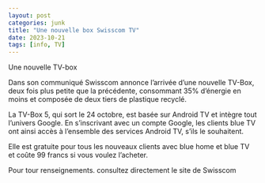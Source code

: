 ```yaml
---
layout: post
categories: junk
title: "Une nouvelle box Swisscom TV"
date: 2023-10-21
tags: [info, TV]
---
```




Une nouvelle TV-box <br />

Dans son communiqué Swisscom annonce l’arrivée d’une nouvelle TV-Box, deux fois plus petite que la précédente, consommant 35% d’énergie en moins et composée de deux tiers de plastique recyclé. <br />

La TV-Box 5, qui sort le 24 octobre, est basée sur Android TV et intègre tout l’univers Google. En s’inscrivant avec un compte Google, les clients blue TV ont ainsi accès à l’ensemble des services Android TV, s’ils le souhaitent. <br />

Elle est gratuite pour tous les nouveaux clients avec blue home et blue TV et coûte 99 francs si vous voulez l’acheter.<br />

Pour tour renseignements. consultez directement le site de Swisscom
<br />
